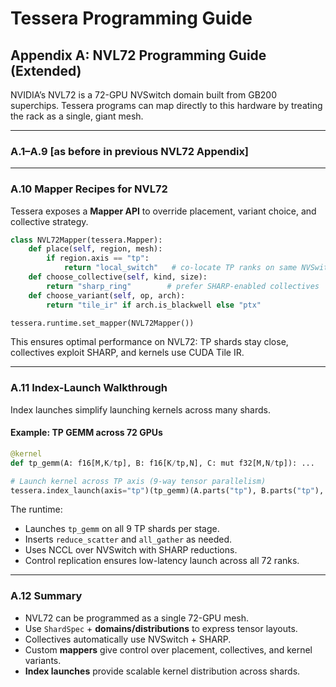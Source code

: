 # Tessera Programming Guide  
## Appendix A: NVL72 Programming Guide (Extended)

NVIDIA’s NVL72 is a 72-GPU NVSwitch domain built from GB200 superchips. Tessera programs can map directly to this hardware by treating the rack as a single, giant mesh.

---

### A.1–A.9 [as before in previous NVL72 Appendix]

---

### A.10 Mapper Recipes for NVL72

Tessera exposes a **Mapper API** to override placement, variant choice, and collective strategy.

```python
class NVL72Mapper(tessera.Mapper):
    def place(self, region, mesh):
        if region.axis == "tp":
            return "local_switch"   # co-locate TP ranks on same NVSwitch group
    def choose_collective(self, kind, size):
        return "sharp_ring"        # prefer SHARP-enabled collectives
    def choose_variant(self, op, arch):
        return "tile_ir" if arch.is_blackwell else "ptx"

tessera.runtime.set_mapper(NVL72Mapper())
```

This ensures optimal performance on NVL72: TP shards stay close, collectives exploit SHARP, and kernels use CUDA Tile IR.

---

### A.11 Index-Launch Walkthrough

Index launches simplify launching kernels across many shards.

#### Example: TP GEMM across 72 GPUs

```python
@kernel
def tp_gemm(A: f16[M,K/tp], B: f16[K/tp,N], C: mut f32[M,N/tp]): ...

# Launch kernel across TP axis (9-way tensor parallelism)
tessera.index_launch(axis="tp")(tp_gemm)(A.parts("tp"), B.parts("tp"), C.parts("tp"))
```

The runtime:  
- Launches `tp_gemm` on all 9 TP shards per stage.  
- Inserts `reduce_scatter` and `all_gather` as needed.  
- Uses NCCL over NVSwitch with SHARP reductions.  
- Control replication ensures low-latency launch across all 72 ranks.

---

### A.12 Summary

- NVL72 can be programmed as a single 72-GPU mesh.  
- Use `ShardSpec` + **domains/distributions** to express tensor layouts.  
- Collectives automatically use NVSwitch + SHARP.  
- Custom **mappers** give control over placement, collectives, and kernel variants.  
- **Index launches** provide scalable kernel distribution across shards.
